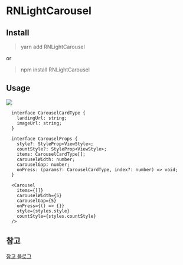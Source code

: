 # RNLightCarousel

## Install
> yarn add RNLightCarousel

or
> npm install RNLightCarousel

## Usage

![](https://maruzzing.github.io/images/rn_carousel_01.png)

```tsx
  interface CarouselCardType {
    landingUrl: string;
    imageUrl: string;
  }

  interface CarouselProps {
    style?: StyleProp<ViewStyle>;
    countStyle?: StyleProp<ViewStyle>;
    items: CarouselCardType[];
    carouselWidth: number;
    carouselGap: number;
    onPress: (params?: CarouselCardType, index?: number) => void;
  }

  <Carousel
    items={[]}
    carouselWidth={5}
    carouselGap={5}
    onPress={() => {}}
    style={styles.style}
    countStyle={styles.countStyle}
  />
```

## 참고

[참고 블로그](https://maruzzing.github.io/study/rnative/React-Native-%EC%BA%90%EB%9F%AC%EC%85%80(carousel)-%EB%A7%8C%EB%93%A4%EA%B8%B0/)
